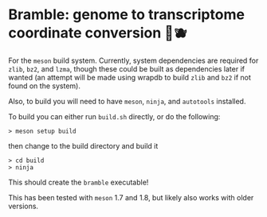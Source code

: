 # Bramble: genome to transcriptome coordinate conversion 🌿🫐


For the `meson` build system. Currently, system dependencies are required for 
`zlib`, `bz2`, and `lzma`, though these could be built as dependencies later
if wanted (an attempt will be made using wrapdb to build `zlib` and `bz2` if
not found on the system).

Also, to build you will need to have `meson`, `ninja`, and `autotools` installed.

To build you can either run `build.sh` directly, or do the following:


```
> meson setup build
```

then change to the build directory and build it

```
> cd build
> ninja
```

This should create the `bramble` executable!


This has been tested with `meson` 1.7 and 1.8, but likely also works with older versions.





